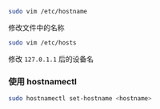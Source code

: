 ```sh
sudo vim /etc/hostname
```

修改文件中的名称

```sh
sudo vim /etc/hosts
```

修改 `127.0.1.1` 后的设备名

### 使用 hostnamectl

```sh
sudo hostnamectl set-hostname <hostname>
```

